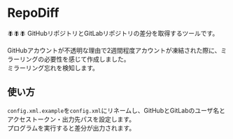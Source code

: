 # RepoDiff

🪰🪰🪰 GitHubリポジトリとGitLabリポジトリの差分を取得するツールです。  

GitHubアカウントが不透明な理由で2週間程度アカウントが凍結された際に、ミラーリングの必要性を感じて作成しました。  
ミラーリング忘れを検知します。  

## 使い方

`config.xml.example`を`config.xml`にリネームし、GitHubとGitLabのユーザ名とアクセストークン・出力先パスを設定します。  
プログラムを実行すると差分が出力されます。  
